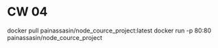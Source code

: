 # CW 04
docker pull painassasin/node_cource_project:latest
docker run -p 80:80 painassasin/node_cource_project